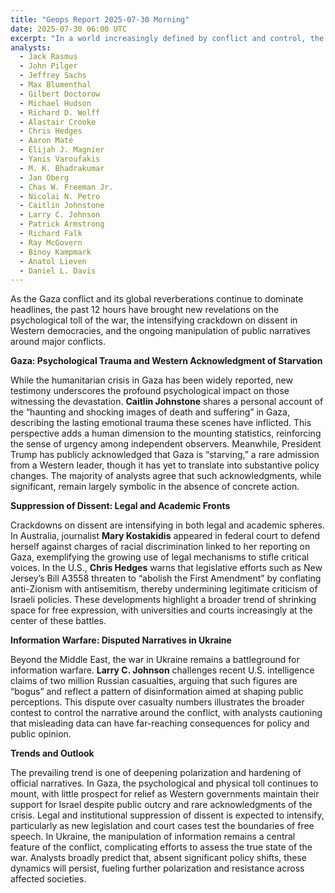 ```yaml
---
title: "Geops Report 2025-07-30 Morning"
date: 2025-07-30 06:00 UTC
excerpt: "In a world increasingly defined by conflict and control, the Gaza crisis exposes not only the devastating psychological scars of war but also the alarming trend of Western democracies suppressing dissent and manipulating narratives, as leaders acknowledge humanitarian crises without enacting meaningful change."
analysts:
  - Jack Rasmus
  - John Pilger
  - Jeffrey Sachs
  - Max Blumenthal
  - Gilbert Doctorow
  - Michael Hudson
  - Richard D. Wolff
  - Alastair Crooke
  - Chris Hedges
  - Aaron Maté
  - Elijah J. Magnier
  - Yanis Varoufakis
  - M. K. Bhadrakumar
  - Jan Oberg
  - Chas W. Freeman Jr.
  - Nicolai N. Petro
  - Caitlin Johnstone
  - Larry C. Johnson
  - Patrick Armstrong
  - Richard Falk
  - Ray McGovern
  - Binoy Kampmark
  - Anatol Lieven
  - Daniel L. Davis
---
```


As the Gaza conflict and its global reverberations continue to dominate headlines, the past 12 hours have brought new revelations on the psychological toll of the war, the intensifying crackdown on dissent in Western democracies, and the ongoing manipulation of public narratives around major conflicts.

**Gaza: Psychological Trauma and Western Acknowledgment of Starvation**

While the humanitarian crisis in Gaza has been widely reported, new testimony underscores the profound psychological impact on those witnessing the devastation. **Caitlin Johnstone** shares a personal account of the “haunting and shocking images of death and suffering” in Gaza, describing the lasting emotional trauma these scenes have inflicted. This perspective adds a human dimension to the mounting statistics, reinforcing the sense of urgency among independent observers. Meanwhile, President Trump has publicly acknowledged that Gaza is “starving,” a rare admission from a Western leader, though it has yet to translate into substantive policy changes. The majority of analysts agree that such acknowledgments, while significant, remain largely symbolic in the absence of concrete action.

**Suppression of Dissent: Legal and Academic Fronts**

Crackdowns on dissent are intensifying in both legal and academic spheres. In Australia, journalist **Mary Kostakidis** appeared in federal court to defend herself against charges of racial discrimination linked to her reporting on Gaza, exemplifying the growing use of legal mechanisms to stifle critical voices. In the U.S., **Chris Hedges** warns that legislative efforts such as New Jersey’s Bill A3558 threaten to “abolish the First Amendment” by conflating anti-Zionism with antisemitism, thereby undermining legitimate criticism of Israeli policies. These developments highlight a broader trend of shrinking space for free expression, with universities and courts increasingly at the center of these battles.

**Information Warfare: Disputed Narratives in Ukraine**

Beyond the Middle East, the war in Ukraine remains a battleground for information warfare. **Larry C. Johnson** challenges recent U.S. intelligence claims of two million Russian casualties, arguing that such figures are “bogus” and reflect a pattern of disinformation aimed at shaping public perceptions. This dispute over casualty numbers illustrates the broader contest to control the narrative around the conflict, with analysts cautioning that misleading data can have far-reaching consequences for policy and public opinion.

**Trends and Outlook**

The prevailing trend is one of deepening polarization and hardening of official narratives. In Gaza, the psychological and physical toll continues to mount, with little prospect for relief as Western governments maintain their support for Israel despite public outcry and rare acknowledgments of the crisis. Legal and institutional suppression of dissent is expected to intensify, particularly as new legislation and court cases test the boundaries of free speech. In Ukraine, the manipulation of information remains a central feature of the conflict, complicating efforts to assess the true state of the war. Analysts broadly predict that, absent significant policy shifts, these dynamics will persist, fueling further polarization and resistance across affected societies.
